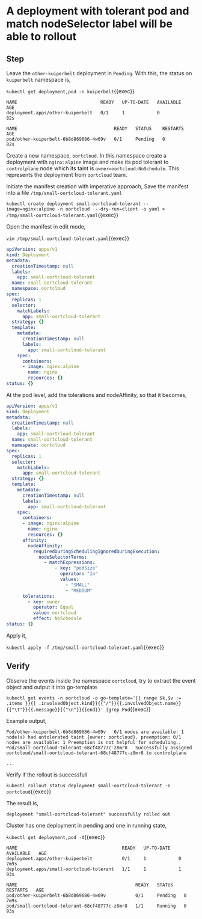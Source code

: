 # A deployment with tolerant pod and match nodeSelector label will be able to rollout

## Step

Leave the `other-kuiperbelt` deployment in `Pending`. With this, the status on `kuiperbelt` namespace is,

`kubectl get deployment,pod -n kuiperbelt`{{exec}}

```text
NAME                               READY   UP-TO-DATE   AVAILABLE   AGE
deployment.apps/other-kuiperbelt   0/1     1            0           82s

NAME                                    READY   STATUS    RESTARTS   AGE
pod/other-kuiperbelt-6b8d869686-4w69v   0/1     Pending   0          82s
```

Create a new namespace, `oortcloud`. In this namespace create a deployment with `nginx:alpine` image and make its pod tolerant to `controlplane` node which its taint  is `owner=oortcloud:NoSchedule`. This represents the deployment from `oortcloud` team.

Initiate the manifest creation with imperative approach,
Save the manifest into a file `/tmp/small-oortcloud-tolerant.yaml`

`kubectl create deployment small-oortcloud-tolerant --image=nginx:alpine -n oortcloud  --dry-run=client -o yaml > /tmp/small-oortcloud-tolerant.yaml`{{exec}}

Open the manifest in edit mode,

`vim /tmp/small-oortcloud-tolerant.yaml`{{exec}}

```yaml
apiVersion: apps/v1
kind: Deployment
metadata:
  creationTimestamp: null
  labels:
    app: small-oortcloud-tolerant
  name: small-oortcloud-tolerant
  namespace: oortcloud
spec:
  replicas: 1
  selector:
    matchLabels:
      app: small-oortcloud-tolerant
  strategy: {}
  template:
    metadata:
      creationTimestamp: null
      labels:
        app: small-oortcloud-tolerant
    spec:
      containers:
      - image: nginx:alpine
        name: nginx
        resources: {}
status: {}
```

At the pod level, add the tolerations and nodeAffinity, so that it becomes,

```yaml
apiVersion: apps/v1
kind: Deployment
metadata:
  creationTimestamp: null
  labels:
    app: small-oortcloud-tolerant
  name: small-oortcloud-tolerant
  namespace: oortcloud
spec:
  replicas: 1
  selector:
    matchLabels:
      app: small-oortcloud-tolerant
  strategy: {}
  template:
    metadata:
      creationTimestamp: null
      labels:
        app: small-oortcloud-tolerant
    spec:
      containers:
      - image: nginx:alpine
        name: nginx
        resources: {}
      affinity:
        nodeAffinity:
          requiredDuringSchedulingIgnoredDuringExecution:
            nodeSelectorTerms:
              - matchExpressions:
                  - key: "podSize"
                    operator: "In"
                    values:
                      - "SMALL"
                      - "MEDIUM"
      tolerations:
        - key: owner
          operator: Equal
          value: oortcloud
          effect: NoSchedule
status: {}
```

Apply it,

`kubectl apply -f /tmp/small-oortcloud-tolerant.yaml`{{exec}}

## Verify

Observe the events inside the namespace `oortcloud`, try to extract the event object and output it into go-template

`kubectl get events -n oortcloud -o go-template='{{ range $k,$v := .items }}{{ .involvedObject.kind}}{{"/"}}{{.involvedObject.name}}{{"\t"}}{{.message}}{{"\n"}}{{end}}' |grep Pod`{{exec}}

Example output,

```text
Pod/other-kuiperbelt-6b8d869686-4w69v   0/1 nodes are available: 1 node(s) had untolerated taint {owner: oortcloud}. preemption: 0/1 nodes are available: 1 Preemption is not helpful for scheduling..
Pod/small-oortcloud-tolerant-68cf48777c-z8mr8   Successfully assigned oortcloud/small-oortcloud-tolerant-68cf48777c-z8mr8 to controlplane

...
```

Verify if the rollout is successfull

`kubectl rollout status deployment small-oortcloud-tolerant -n oortcloud`{{exec}}

The result is,

```text
deployment "small-oortcloud-tolerant" successfully rolled out
```

Cluster has one deployment in pending and one in running state,

`kubectl get deployment,pod -A`{{exec}}

```text
NAME                                       READY   UP-TO-DATE   AVAILABLE   AGE
deployment.apps/other-kuiperbelt           0/1     1            0           7m9s
deployment.apps/small-oortcloud-tolerant   1/1     1            1           93s

NAME                                            READY   STATUS    RESTARTS   AGE
pod/other-kuiperbelt-6b8d869686-4w69v           0/1     Pending   0          7m9s
pod/small-oortcloud-tolerant-68cf48777c-z8mr8   1/1     Running   0          93s
```
